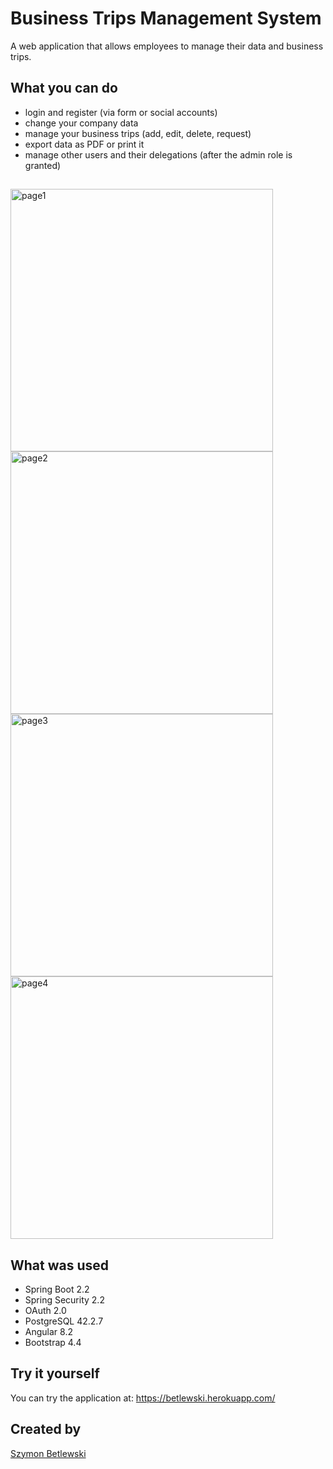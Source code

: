 # Business Trips Management System
A web application that allows employees to manage their data and business trips.

## What you can do
- login and register (via form or social accounts)
- change your company data
- manage your business trips (add, edit, delete, request)
- export data as PDF or print it
- manage other users and their delegations (after the admin role is granted)

##
<p>
<img src="https://i.ibb.co/h9VP8Zh/WebApp1.png" alt="page1" width="420"/>
<img src="https://i.ibb.co/0YDShFj/WebApp2.png" alt="page2" width="420"/>
<img src="https://i.ibb.co/X8kGR59/WebApp3.png" alt="page3" width="420"/>
<img src="https://i.ibb.co/kBBpCNk/WebApp4.png" alt="page4" width="420"/>
</p>

## What was used
- Spring Boot 2.2
- Spring Security 2.2
- OAuth 2.0
- PostgreSQL 42.2.7
- Angular 8.2
- Bootstrap 4.4

## Try it yourself
You can try the application at: https://betlewski.herokuapp.com/

## Created by
<a href="https://github.com/betlewski"> Szymon Betlewski </a>